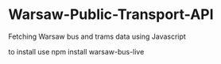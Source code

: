# Warsaw-Public-Transport-API
Fetching Warsaw bus and trams data using Javascript

to install use npm install warsaw-bus-live
